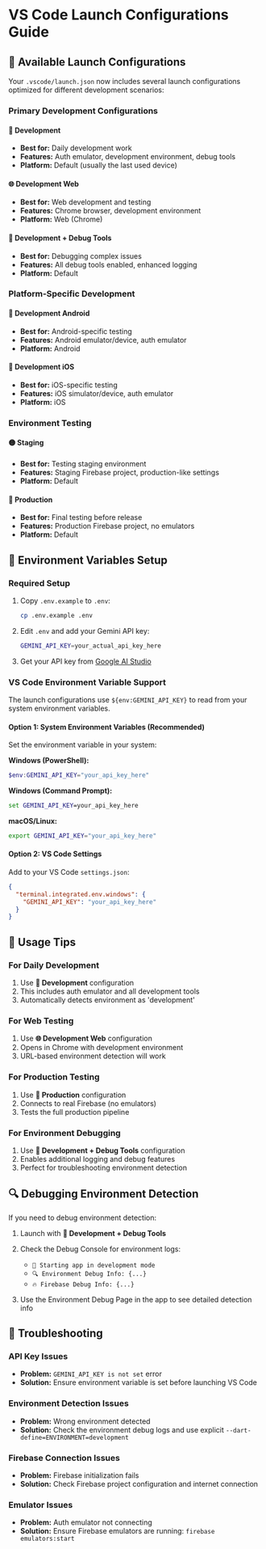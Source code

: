 # VS Code Launch Configurations Guide

## 🚀 Available Launch Configurations

Your `.vscode/launch.json` now includes several launch configurations optimized for different development scenarios:

### Primary Development Configurations

#### 🔧 Development
- **Best for:** Daily development work
- **Features:** Auth emulator, development environment, debug tools
- **Platform:** Default (usually the last used device)

#### 🌐 Development Web  
- **Best for:** Web development and testing
- **Features:** Chrome browser, development environment
- **Platform:** Web (Chrome)

#### 🧪 Development + Debug Tools
- **Best for:** Debugging complex issues
- **Features:** All debug tools enabled, enhanced logging
- **Platform:** Default

### Platform-Specific Development

#### 📱 Development Android
- **Best for:** Android-specific testing
- **Features:** Android emulator/device, auth emulator
- **Platform:** Android

#### 🍎 Development iOS
- **Best for:** iOS-specific testing  
- **Features:** iOS simulator/device, auth emulator
- **Platform:** iOS

### Environment Testing

#### 🟡 Staging
- **Best for:** Testing staging environment
- **Features:** Staging Firebase project, production-like settings
- **Platform:** Default

#### 🔴 Production
- **Best for:** Final testing before release
- **Features:** Production Firebase project, no emulators
- **Platform:** Default

## 🔑 Environment Variables Setup

### Required Setup
1. Copy `.env.example` to `.env`:
   ```bash
   cp .env.example .env
   ```

2. Edit `.env` and add your Gemini API key:
   ```bash
   GEMINI_API_KEY=your_actual_api_key_here
   ```

3. Get your API key from [Google AI Studio](https://aistudio.google.com/app/apikey)

### VS Code Environment Variable Support

The launch configurations use `${env:GEMINI_API_KEY}` to read from your system environment variables. 

#### Option 1: System Environment Variables (Recommended)
Set the environment variable in your system:

**Windows (PowerShell):**
```powershell
$env:GEMINI_API_KEY="your_api_key_here"
```

**Windows (Command Prompt):**
```cmd
set GEMINI_API_KEY=your_api_key_here
```

**macOS/Linux:**
```bash
export GEMINI_API_KEY="your_api_key_here"
```

#### Option 2: VS Code Settings
Add to your VS Code `settings.json`:
```json
{
  "terminal.integrated.env.windows": {
    "GEMINI_API_KEY": "your_api_key_here"
  }
}
```

## 🎯 Usage Tips

### For Daily Development
1. Use **🔧 Development** configuration
2. This includes auth emulator and all development tools
3. Automatically detects environment as 'development'

### For Web Testing
1. Use **🌐 Development Web** configuration
2. Opens in Chrome with development environment
3. URL-based environment detection will work

### For Production Testing
1. Use **🔴 Production** configuration
2. Connects to real Firebase (no emulators)
3. Tests the full production pipeline

### For Environment Debugging
1. Use **🧪 Development + Debug Tools** configuration
2. Enables additional logging and debug features
3. Perfect for troubleshooting environment detection

## 🔍 Debugging Environment Detection

If you need to debug environment detection:

1. Launch with **🧪 Development + Debug Tools**
2. Check the Debug Console for environment logs:
   - `🚀 Starting app in development mode`
   - `🔍 Environment Debug Info: {...}`
   - `🔥 Firebase Debug Info: {...}`

3. Use the Environment Debug Page in the app to see detailed detection info

## 🚨 Troubleshooting

### API Key Issues
- **Problem:** `GEMINI_API_KEY is not set` error
- **Solution:** Ensure environment variable is set before launching VS Code

### Environment Detection Issues  
- **Problem:** Wrong environment detected
- **Solution:** Check the environment debug logs and use explicit `--dart-define=ENVIRONMENT=development`

### Firebase Connection Issues
- **Problem:** Firebase initialization fails
- **Solution:** Check Firebase project configuration and internet connection

### Emulator Issues
- **Problem:** Auth emulator not connecting
- **Solution:** Ensure Firebase emulators are running: `firebase emulators:start`
